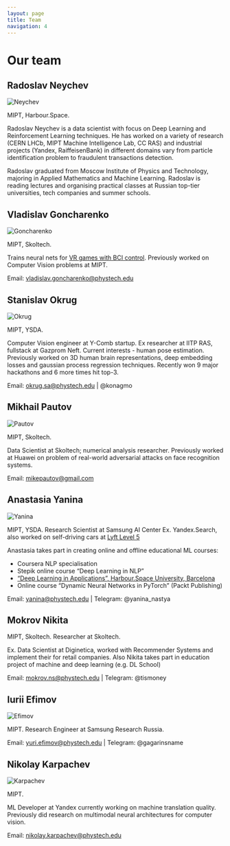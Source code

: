 ```yaml
---
layout: page
title: Team
navigation: 4
---
```


# Our team

## Radoslav Neychev

![Neychev](/img/neychev.png)

MIPT, Harbour.Space.

Radoslav Neychev is a data scientist with focus on Deep Learning and Reinforcement Learning techniques. He has worked on a variety of research (CERN LHCb, MIPT Machine Intelligence Lab, CC RAS) and industrial projects (Yandex, RaiffeisenBank) in different domains vary from particle identification problem to fraudulent transactions detection.

Radoslav graduated from Moscow Institute of Physics and Technology, majoring in Applied Mathematics and Machine Learning. Radoslav is reading lectures and organising practical classes at Russian top-tier universities, tech companies and summer schools.

## Vladislav Goncharenko

![Goncharenko](/img/goncharenko.jpg)

MIPT, Skoltech.

Trains neural nets for [VR games with BCI control](https://impulse-neiry.com/). Previously worked on Computer Vision problems at MIPT.

Email: vladislav.goncharenko@phystech.edu

## Stanislav Okrug

![Okrug](/img/okrug.png)

MIPT, YSDA.

Computer Vision engineer at Y-Comb startup. Ex researcher at IITP RAS, fullstack at Gazprom Neft. 
Current interests - human pose estimation.
Previously worked on 3D human brain representations, deep embedding losses and gaussian process regression techniques.
Recently won 9 major hackathons and 6 more times hit top-3.

Email: okrug.sa@phystech.edu | @konagmo

## Mikhail Pautov

![Pautov](/img/pautov.jpg)

MIPT, Skoltech.

Data Scientist at Skoltech; numerical analysis researcher. Previously worked  at Huawei on problem of real-world adversarial attacks on face recognition systems.

Email: mikepautov@gmail.com

## Anastasia Yanina

![Yanina](/img/yanina.png)

MIPT, YSDA. Research Scientist at Samsung AI Center
Ex. Yandex.Search, also worked on self-driving cars at [Lyft Level 5](https://level5.lyft.com/)

Anastasia takes part in creating online and offline educational ML courses:
 - Coursera NLP specialisation
 - Stepik online course “Deep Learning in NLP”
 - [“Deep Learning in Applications”, Harbour.Space University, Barcelona](https://in.harbour.space/data-science/deep-learning-in-applications-radoslav-neychev-anastasia-ianina/)
 - Online course “Dynamic Neural Networks in PyTorch” (Packt Publishing)

Email: yanina@phystech.edu | Telegram: @yanina_nastya

## Mokrov Nikita

MIPT, Skoltech. Researcher at Skoltech. 

Ex. Data Scientist at Diginetica, worked with Recommender Systems and implement their for retail companies. Also Nikita takes part in education project of machine and deep learning (e.g. DL School)

Email: mokrov.ns@phystech.edu | Telegram: @tismoney

## Iurii Efimov

![Efimov](/img/efimov.png)

MIPT. Research Engineer at Samsung Research Russia.

Email: yuri.efimov@phystech.edu | Telegram: @gagarinsname

## Nikolay Karpachev

![Karpachev](/img/karpachev.jpg)

MIPT.

ML Developer at Yandex currently working on machine translation quality. Previously did research on multimodal neural architectures for computer vision.

Email: nikolay.karpachev@phystech.edu
